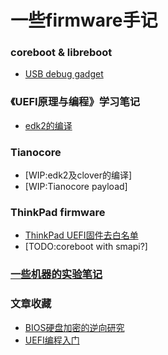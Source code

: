 # 一些firmware手记

### coreboot & libreboot
* [USB debug gadget](usb-debug-gadget.md)

### 《UEFI原理与编程》学习笔记
* [edk2的编译](uefi/building-edk2.md)

### Tianocore
* [WIP:edk2及clover的编译]
* [WIP:Tianocore payload]

### ThinkPad firmware
* [ThinkPad UEFI固件去白名单](tp-uefi-whitelist-removal.md)
* [TODO:coreboot with smapi?]

### [一些机器的实验笔记](machines.md)

### 文章收藏
* [BIOS硬盘加密的逆向研究](https://jbeekman.nl/blog/2015/03/reverse-engineering-uefi-firmware/)
* [UEFI编程入门](http://x86asm.net/articles/uefi-programming-first-steps/)
